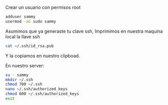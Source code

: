 Crear un usuario con permisos root
```sh
adduser sammy
usermod -aG sudo sammy
```

Asumimos que ya generaste tu clave ssh, Imprimimos en nuestra maquina local la llave ssh
```sh
cat ~/.ssh/id_rsa.pub
```
Y la copiamos en nuestro clipboad.

En nuestro server:
```sh
su - sammy
mkdir ~/.ssh
chmod 700 ~/.ssh
nano ~/.ssh/authorized_keys
chmod 600 ~/.ssh/authorized_keys
exit
```

